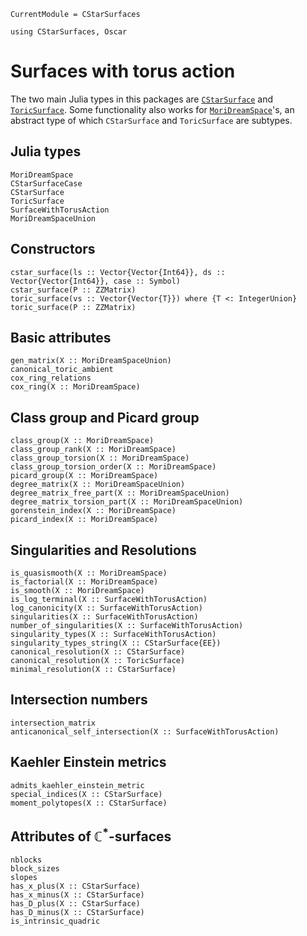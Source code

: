 ```@meta
CurrentModule = CStarSurfaces
```

```@setup oscar
using CStarSurfaces, Oscar 
```

# Surfaces with torus action

The two main Julia types in this packages are [`CStarSurface`](@ref) and
[`ToricSurface`](@ref). Some functionality also works for
[`MoriDreamSpace`](@ref)'s, an abstract type of which `CStarSurface` and
`ToricSurface` are subtypes.

## Julia types

```@docs
MoriDreamSpace
CStarSurfaceCase
CStarSurface
ToricSurface
SurfaceWithTorusAction
MoriDreamSpaceUnion
```

## Constructors 

```@docs
cstar_surface(ls :: Vector{Vector{Int64}}, ds :: Vector{Vector{Int64}}, case :: Symbol)
cstar_surface(P :: ZZMatrix)
toric_surface(vs :: Vector{Vector{T}}) where {T <: IntegerUnion}
toric_surface(P :: ZZMatrix)
```

## Basic attributes

```@docs
gen_matrix(X :: MoriDreamSpaceUnion)
canonical_toric_ambient
cox_ring_relations
cox_ring(X :: MoriDreamSpace)
```

## Class group and Picard group

```@docs
class_group(X :: MoriDreamSpace)
class_group_rank(X :: MoriDreamSpace)
class_group_torsion(X :: MoriDreamSpace)
class_group_torsion_order(X :: MoriDreamSpace)
picard_group(X :: MoriDreamSpace)
degree_matrix(X :: MoriDreamSpaceUnion)
degree_matrix_free_part(X :: MoriDreamSpaceUnion)
degree_matrix_torsion_part(X :: MoriDreamSpaceUnion)
gorenstein_index(X :: MoriDreamSpace)
picard_index(X :: MoriDreamSpace)
```

## Singularities and Resolutions

```@docs
is_quasismooth(X :: MoriDreamSpace)
is_factorial(X :: MoriDreamSpace)
is_smooth(X :: MoriDreamSpace)
is_log_terminal(X :: SurfaceWithTorusAction)
log_canonicity(X :: SurfaceWithTorusAction)
singularities(X :: SurfaceWithTorusAction)
number_of_singularities(X :: SurfaceWithTorusAction)
singularity_types(X :: SurfaceWithTorusAction)
singularity_types_string(X :: CStarSurface{EE})
canonical_resolution(X :: CStarSurface)
canonical_resolution(X :: ToricSurface)
minimal_resolution(X :: CStarSurface)
```

## Intersection numbers

```@docs
intersection_matrix
anticanonical_self_intersection(X :: SurfaceWithTorusAction)
```

## Kaehler Einstein metrics

```@docs
admits_kaehler_einstein_metric
special_indices(X :: CStarSurface)
moment_polytopes(X :: CStarSurface)
```

## Attributes of $\mathbb{C}^*$-surfaces

```@docs
nblocks
block_sizes
slopes
has_x_plus(X :: CStarSurface)
has_x_minus(X :: CStarSurface)
has_D_plus(X :: CStarSurface)
has_D_minus(X :: CStarSurface)
is_intrinsic_quadric
```
